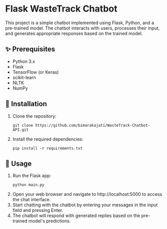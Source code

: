 # Flask WasteTrack Chatbot

This project is a simple chatbot implemented using Flask, Python, and a pre-trained model. The chatbot interacts with users, processes their input, and generates appropriate responses based on the trained model.

## ✨ Prerequisites

- Python 3.x
- Flask
- TensorFlow (or Keras)
- scikit-learn
- NLTK
- NumPy

## 🤖 Installation

1. Clone the repository:
   ```shell
   git clone https://github.com/bimarakajati/WasteTrack-Chatbot-API.git
   ```

2. Install the required dependencies:
    ```shell
    pip install -r requirements.txt
    ```

## 💁‍ Usage

1. Run the Flask app:
   ```shell
   python main.py
   ```
2. Open your web browser and navigate to http://localhost:5000 to access the chat interface.
3. Start chatting with the chatbot by entering your messages in the input field and pressing Enter.
4. The chatbot will respond with generated replies based on the pre-trained model's predictions.